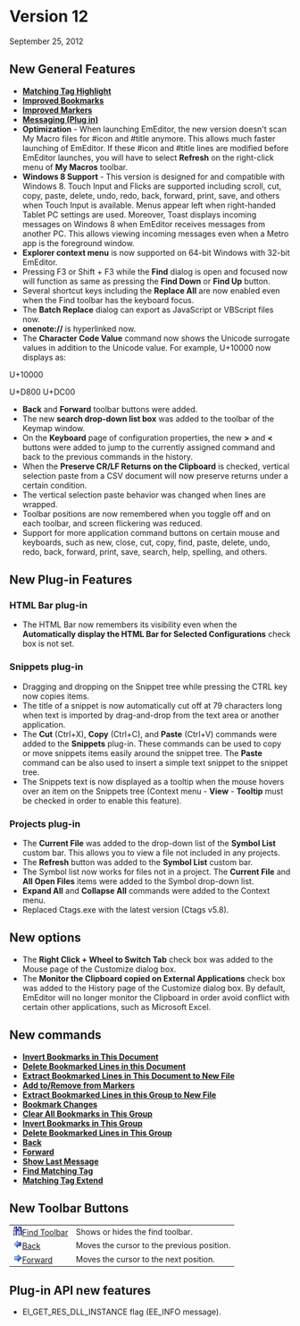 # Version 12

September 25, 2012

## New General Features

- [**Matching Tag Highlight**](../features/matching_tag_highlight)
- [**Improved Bookmarks**](../features/improved_bookmarks)
- [**Improved Markers**](../features/improved_markers)
- [**Messaging (Plug in)**](../features/messaging_plugin)
- **Optimization** \- When launching EmEditor, the new version doesn't scan My Macro files for #icon and #title anymore. This allows much faster launching of EmEditor. If these #icon and #title lines are modified before EmEditor launches, you will have to select **Refresh** on the right-click menu of **My Macros** toolbar.
- **Windows 8 Support** \- This version is designed for and compatible with Windows 8. Touch Input and Flicks are supported including scroll, cut, copy, paste, delete, undo, redo, back, forward, print, save, and others when Touch Input is available. Menus appear left when right-handed Tablet PC settings are used. Moreover, Toast displays incoming messages on Windows 8 when EmEditor receives messages from another PC. This allows viewing incoming messages even when a Metro app is
the foreground window.
- **Explorer context menu** is now supported on 64-bit Windows with 32-bit EmEditor.
- Pressing F3 or Shift + F3 while the **Find** dialog is open and focused now will function as same as pressing the **Find Down** or **Find Up** button.
- Several shortcut keys including the **Replace All** are now enabled even when the Find toolbar has the keyboard focus.
- The **Batch Replace** dialog can export as JavaScript or VBScript files now.
- **onenote://** is hyperlinked now.
- The **Character Code Value** command now shows the Unicode surrogate values in addition to the Unicode value. For example, U+10000 now displays as:

U+10000

U+D800 U+DC00
- **Back** and **Forward** toolbar buttons were added.
- The new **search drop-down list box** was added to the toolbar of the Keymap window.
- On the **Keyboard** page of configuration properties, the new **>** and **<** buttons were added to jump to the currently assigned command and back to the previous commands in the history.
- When the **Preserve CR/LF Returns on the Clipboard** is checked, vertical selection paste from a CSV document will now preserve returns under a certain condition.
- The vertical selection paste behavior was changed when lines are wrapped.
- Toolbar positions are now remembered when you toggle off and on each toolbar, and screen flickering was reduced.
- Support for more application command buttons on certain mouse and keyboards, such as new, close, cut, copy, find, paste, delete, undo, redo, back, forward, print, save, search, help, spelling, and others.

## New Plug-in Features

### HTML Bar plug-in

- The HTML Bar now remembers its visibility even when the **Automatically display the HTML Bar for Selected Configurations** check box is not set.

### Snippets plug-in

- Dragging and dropping on the Snippet tree while pressing the CTRL key now copies items.
- The title of a snippet is now automatically cut off at 79 characters long when text is imported by drag-and-drop from the text area or another application.
- The **Cut** (Ctrl+X), **Copy** (Ctrl+C), and **Paste** (Ctrl+V) commands were added to the **Snippets** plug-in. These commands can be used to copy or move snippets items easily around the snippet tree. The **Paste** command can be also used to insert a simple text snippet to the snippet tree.
- The Snippets text is now displayed as a tooltip when the mouse hovers over an item on the Snippets tree (Context menu - **View** \- **Tooltip** must be checked in order to enable this feature).

### Projects plug-in

- The **Current File** was added to the drop-down list of the **Symbol List** custom bar. This allows you to view a file not included in any projects.
- The **Refresh** button was added to the **Symbol List** custom bar.
- The Symbol list now works for files not in a project. The **Current File** and **All Open Files** items were added to the Symbol drop-down list.
- **Expand All** and **Collapse All** commands were added to the Context menu.
- Replaced Ctags.exe with the latest version (Ctags v5.8).

## New options

- The **Right Click + Wheel to Switch Tab** check box was added to the Mouse page of the Customize dialog box.
- The **Monitor the Clipboard copied on External Applications** check box was added to the History page of the Customize dialog box. By default, EmEditor will no longer monitor the Clipboard in order avoid conflict with certain other applications, such as Microsoft Excel.

## New commands

- **[Invert Bookmarks in This Document](../cmd/bookmarks/bookmark_invert)**
- **[Delete Bookmarked Lines in this Document](../cmd/bookmarks/bookmark_delete)**
- **[Extract Bookmarked Lines in This Document to New File](../cmd/bookmarks/bookmark_extract)**
- [**Add to/Remove from Markers**](../cmd/edit/add_remove_markers)
- **[Extract Bookmarked Lines in this Group to New File](../cmd/bookmarks/bookmark_group_extract)**
- **[Bookmark Changes](../cmd/diff/compare_bookmark)**
- **[Clear All Bookmarks in This Group](../cmd/bookmarks/bookmark_group_clear)**
- **[Invert Bookmarks in This Group](../cmd/bookmarks/bookmark_group_invert)**
- **[Delete Bookmarked Lines in This Group](../cmd/bookmarks/bookmark_group_delete)**
- **[Back](../cmd/edit/caret_back)**
- **[Forward](../cmd/edit/caret_forward)**
- **[Show Last Message](../cmd/view/show_last_message)**
- **[Find Matching Tag](../cmd/edit/next_tag)**
- **[Matching Tag Extend](../cmd/edit/shift_next_tag)**

## New Toolbar Buttons

|     |     |
| --- | --- |
| ![](../images/emeditor12_toggle_find_bar_button.png)[Find Toolbar](../cmd/view/show_find_bar) | Shows or hides the find toolbar. |
| ![](../images/emeditor12_back_button.png)[Back](../cmd/edit/caret_back) | Moves the cursor to the previous position. |
| ![](../images/emeditor12_forward_button.png)[Forward](../cmd/edit/caret_forward) | Moves the cursor to the next position. |

## Plug-in API new features

- EI\_GET\_RES\_DLL\_INSTANCE flag (EE\_INFO message).
